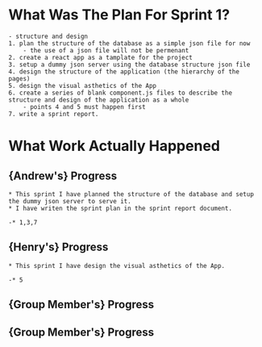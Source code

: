 # What Was The Plan For Sprint 1?
    - structure and design
    1. plan the structure of the database as a simple json file for now
        - the use of a json file will not be permenant
    2. create a react app as a tamplate for the project
    3. setup a dummy json server using the database structure json file
    4. design the structure of the application (the hierarchy of the pages)
    5. design the visual asthetics of the App
    6. create a series of blank component.js files to describe the structure and design of the application as a whole
        - points 4 and 5 must happen first
    7. write a sprint report.

# What Work Actually Happened
## {Andrew's} Progress
    * This sprint I have planned the structure of the database and setup the dummy json server to serve it.
    * I have writen the sprint plan in the sprint report document.

    -* 1,3,7
    
## {Henry's} Progress
    * This sprint I have design the visual asthetics of the App.

    -* 5
## {Group Member's} Progress
## {Group Member's} Progress
